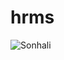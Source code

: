 # hrms

![Sonhali](https://user-images.githubusercontent.com/77916984/120083829-3170ae00-c0d4-11eb-97bc-b10e3f89c234.png)
